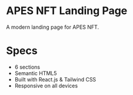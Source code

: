 # APES NFT Landing Page
A modern landing page for APES NFT.

# Specs
- 6 sections
- Semantic HTML5
- Built with React.js & Tailwind CSS
- Responsive on all devices